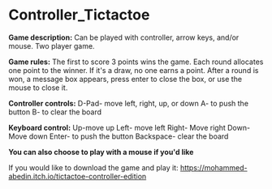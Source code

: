# Controller_Tictactoe

**Game description:**
Can be played with controller, arrow keys, and/or mouse. Two player game.

**Game rules:**
The first to score 3 points wins the game. Each round allocates one point to the winner. If it's a draw, no one earns a point.
After a round is won, a message box appears, press enter to close the box, or use the mouse to close it. 


**Controller controls:**
D-Pad- move left, right, up, or down 
A- to push the button
B- to clear the board

**Keyboard control:**
Up-move up
Left- move left
Right- Move right
Down- Move down
Enter- to push the button
Backspace- clear the board

**You can also choose to play with a mouse if you'd like**

If you would like to download the game and play it:
https://mohammed-abedin.itch.io/tictactoe-controller-edition
